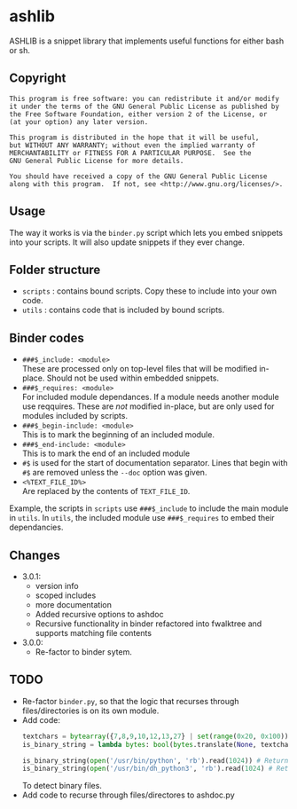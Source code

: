 # ashlib


ASHLIB is a snippet library that implements useful functions for either
bash or sh.

## Copyright

    This program is free software: you can redistribute it and/or modify
    it under the terms of the GNU General Public License as published by
    the Free Software Foundation, either version 2 of the License, or
    (at your option) any later version.

    This program is distributed in the hope that it will be useful,
    but WITHOUT ANY WARRANTY; without even the implied warranty of
    MERCHANTABILITY or FITNESS FOR A PARTICULAR PURPOSE.  See the
    GNU General Public License for more details.

    You should have received a copy of the GNU General Public License
    along with this program.  If not, see <http://www.gnu.org/licenses/>.

## Usage

The way it works is via the `binder.py` script which lets you
embed snippets into your scripts.  It will also update
snippets if they ever change.

## Folder structure

- `scripts` : contains bound scripts.  Copy these to include into your
  own code.
- `utils` : contains code that is included by bound scripts.

## Binder codes

- `###$_include: <module>` \
  These are processed only on top-level files that will be modified
  in-place.  Should not be used within embedded snippets.
- `###$_requires: <module>` \
  For included module dependances.  If a module needs another module
  use reqquires.  These are *not* modified in-place, but are only
  used for modules included by scripts.
- `###$_begin-include: <module>` \
  This is to mark the beginning of an included module.
- `###$_end-include: <module>` \
  This is to mark the end of an included module
- `#$` is used for the start of documentation separator.
  Lines that begin with `#$` are removed unless the `--doc` option was given.
- `<%TEXT_FILE_ID%>` \
  Are replaced by the contents of `TEXT_FILE_ID`.


Example, the scripts in `scripts` use `###$_include` to include the
main module in `utils`.  In `utils`, the included module use
`###$_requires` to embed their dependancies.

## Changes

- 3.0.1:
  - version info
  - scoped includes
  - more documentation
  - Added recursive options to ashdoc
  - Recursive functionality in binder refactored into fwalktree
    and supports matching file contents
- 3.0.0:
  - Re-factor to binder sytem.

## TODO

- Re-factor `binder.py`, so that the logic that recurses through
  files/directories is on its own module.
- Add code:
  ```python
  textchars = bytearray({7,8,9,10,12,13,27} | set(range(0x20, 0x100)) - {0x7f})
  is_binary_string = lambda bytes: bool(bytes.translate(None, textchars))

  is_binary_string(open('/usr/bin/python', 'rb').read(1024)) # Returns True
  is_binary_string(open('/usr/bin/dh_python3', 'rb').read(1024) # Returns False
  ```
  To detect binary files.
- Add code to recurse through files/directores to ashdoc.py

